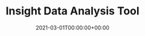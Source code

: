 ---
title: Insight Data Analysis Tool
date: 2021-03-01T00:00:00+00:00
stack: [ python, flask, html, tailwindcss ]
image-name: _____
description: A web application written for my employer. A python application which utilises the flask library and styled using tailwindcss. The purpose of the application is to automate routine data analysis processes and make them accessable to all staff regardless of their technical knowledge. The data analysis automation was facilitated by the numpy and pandas python libraries.
---